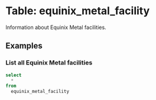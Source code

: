 # Table: equinix_metal_facility

Information about Equinix Metal facilities.

## Examples

### List all Equinix Metal facilities

```sql
select
  *
from
  equinix_metal_facility
```
